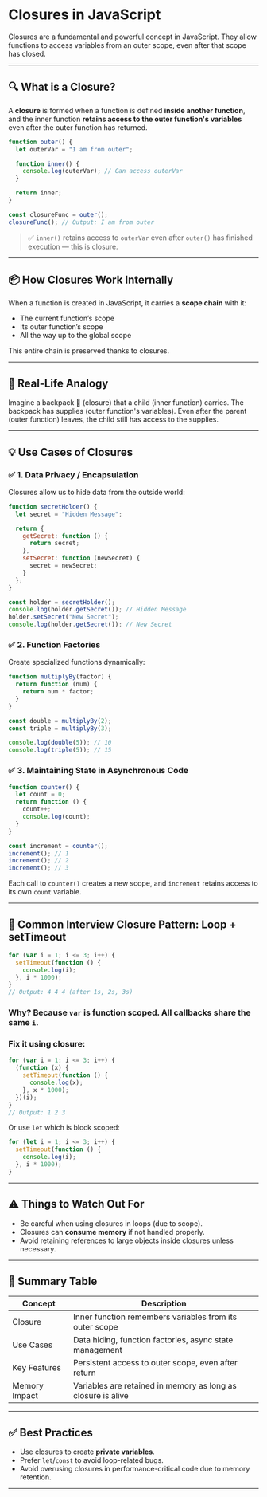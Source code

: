 # Closures in JavaScript

Closures are a fundamental and powerful concept in JavaScript. They allow functions to access variables from an outer scope, even after that scope has closed.

---

## 🔍 What is a Closure?

A **closure** is formed when a function is defined **inside another function**, and the inner function **retains access to the outer function's variables** even after the outer function has returned.

```js
function outer() {
  let outerVar = "I am from outer";

  function inner() {
    console.log(outerVar); // Can access outerVar
  }

  return inner;
}

const closureFunc = outer();
closureFunc(); // Output: I am from outer
```

> ✅ `inner()` retains access to `outerVar` even after `outer()` has finished execution — this is closure.

---

## 📦 How Closures Work Internally

When a function is created in JavaScript, it carries a **scope chain** with it:

* The current function’s scope
* Its outer function’s scope
* All the way up to the global scope

This entire chain is preserved thanks to closures.

---

## 🔄 Real-Life Analogy

Imagine a backpack 🎒 (closure) that a child (inner function) carries. The backpack has supplies (outer function's variables). Even after the parent (outer function) leaves, the child still has access to the supplies.

---

## 💡 Use Cases of Closures

### ✅ 1. Data Privacy / Encapsulation

Closures allow us to hide data from the outside world:

```js
function secretHolder() {
  let secret = "Hidden Message";

  return {
    getSecret: function () {
      return secret;
    },
    setSecret: function (newSecret) {
      secret = newSecret;
    }
  };
}

const holder = secretHolder();
console.log(holder.getSecret()); // Hidden Message
holder.setSecret("New Secret");
console.log(holder.getSecret()); // New Secret
```

### ✅ 2. Function Factories

Create specialized functions dynamically:

```js
function multiplyBy(factor) {
  return function (num) {
    return num * factor;
  }
}

const double = multiplyBy(2);
const triple = multiplyBy(3);

console.log(double(5)); // 10
console.log(triple(5)); // 15
```

### ✅ 3. Maintaining State in Asynchronous Code

```js
function counter() {
  let count = 0;
  return function () {
    count++;
    console.log(count);
  }
}

const increment = counter();
increment(); // 1
increment(); // 2
increment(); // 3
```

Each call to `counter()` creates a new scope, and `increment` retains access to its own `count` variable.

---

## 🧠 Common Interview Closure Pattern: Loop + setTimeout

```js
for (var i = 1; i <= 3; i++) {
  setTimeout(function () {
    console.log(i);
  }, i * 1000);
}
// Output: 4 4 4 (after 1s, 2s, 3s)
```

### Why? Because `var` is function scoped. All callbacks share the same `i`.

### Fix it using closure:

```js
for (var i = 1; i <= 3; i++) {
  (function (x) {
    setTimeout(function () {
      console.log(x);
    }, x * 1000);
  })(i);
}
// Output: 1 2 3
```

Or use `let` which is block scoped:

```js
for (let i = 1; i <= 3; i++) {
  setTimeout(function () {
    console.log(i);
  }, i * 1000);
}
```

---

## ⚠️ Things to Watch Out For

* Be careful when using closures in loops (due to scope).
* Closures can **consume memory** if not handled properly.
* Avoid retaining references to large objects inside closures unless necessary.

---

## 🧾 Summary Table

| Concept       | Description                                                  |
| ------------- | ------------------------------------------------------------ |
| Closure       | Inner function remembers variables from its outer scope      |
| Use Cases     | Data hiding, function factories, async state management      |
| Key Features  | Persistent access to outer scope, even after return          |
| Memory Impact | Variables are retained in memory as long as closure is alive |

---

## ✅ Best Practices

* Use closures to create **private variables**.
* Prefer `let`/`const` to avoid loop-related bugs.
* Avoid overusing closures in performance-critical code due to memory retention.

---
